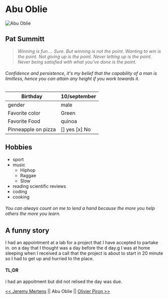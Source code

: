 # Abu Oblie
![Abu Oblie](https://media-exp1.licdn.com/dms/image/C4D03AQEsO5i3Mt81RA/profile-displayphoto-shrink_400_400/0/1594893451031?e=1615420800&v=beta&t=FNJWj5T_rT8WXpdL7qV-BncMss_OqBb_br2n6odazKI)

## Pat Summitt 
> _Winning is fun…. Sure. But winning is not the point. Wanting to win is the point. Not giving up is the point. Never letting up is the point. Never being satisfied with what you’ve done is the point._ 
###### Confidence and persistence, it's my belief that the capability of a man is limitless, hence you can attain any height if you work towards it.
|Birthday | 10/september|
|---------|------------|
|gender   | male        |
|Favorite color | Green  |
|Favorite Food  | quinoa |
|Pinneapple on pizza | [] yes [x] No|
## Hobbies
* sport 
* music
  * Hiphop
  * Raggae
  * Slow
* reading scientific reviews
* coding
* cooking
###### You can always count on me to lend a hand because the more you help others the more you learn. 
## A funny story 
   I had an appointment at a lab for a project that I have accepted to partake in.  on a day that I thought was a day before the d day.g I was at home sleeping when I received a call that the project is about to start in 20 minute  so I had to get up and hurried to the place. 
#### TL;DR
i had an appoitment but did not relised the day was due.

[<< Jeremy Mertens]() || Abu Oblie || [Olivier Piron >>](https://olivier-becode.github.io/challenge-markdown/)
   


